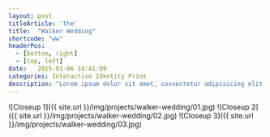 ```yaml
---
layout: post
titleArticle: 'the'
title:  "Walker Wedding"
shortcode: "ww"
headerPos:
  - [bottom, right]
  - [top, left]
date:   2015-01-06 14:41:09
categories: Interactive Identity Print
description: "Lorem ipsum dolor sit amet, consectetur adipisicing elit. Illo consequuntur dicta nobis incidunt sunt nulla aperiam vitae a voluptas natus eligendi, quo id ipsam suscipit, totam odio accusamus tempora facere!"
---
```


![Closeup 1]({{ site.url }}/img/projects/walker-wedding/01.jpg)
![Closeup 2]({{ site.url }}/img/projects/walker-wedding/02.jpg)
![Closeup 3]({{ site.url }}/img/projects/walker-wedding/03.jpg)
